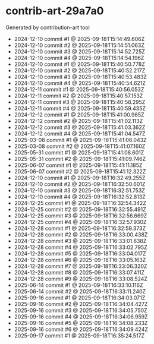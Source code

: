 # contrib-art-29a7a0
Generated by contribution-art tool
- 2024-12-10 commit #1 @ 2025-09-18T15:14:49.606Z
- 2024-12-10 commit #2 @ 2025-09-18T15:14:51.063Z
- 2024-12-10 commit #3 @ 2025-09-18T15:14:52.725Z
- 2024-12-10 commit #4 @ 2025-09-18T15:14:54.196Z
- 2024-12-10 commit #1 @ 2025-09-18T15:40:50.778Z
- 2024-12-10 commit #2 @ 2025-09-18T15:40:52.217Z
- 2024-12-10 commit #3 @ 2025-09-18T15:40:53.483Z
- 2024-12-10 commit #4 @ 2025-09-18T15:40:54.621Z
- 2024-12-11 commit #1 @ 2025-09-18T15:40:56.053Z
- 2024-12-11 commit #2 @ 2025-09-18T15:40:57.153Z
- 2024-12-11 commit #3 @ 2025-09-18T15:40:58.295Z
- 2024-12-11 commit #4 @ 2025-09-18T15:40:59.435Z
- 2024-12-12 commit #1 @ 2025-09-18T15:41:00.985Z
- 2024-12-12 commit #2 @ 2025-09-18T15:41:02.113Z
- 2024-12-12 commit #3 @ 2025-09-18T15:41:03.362Z
- 2024-12-12 commit #4 @ 2025-09-18T15:41:04.547Z
- 2025-03-08 commit #1 @ 2025-09-18T15:41:06.043Z
- 2025-03-08 commit #2 @ 2025-09-18T15:41:07.160Z
- 2025-05-31 commit #1 @ 2025-09-18T15:41:08.601Z
- 2025-05-31 commit #2 @ 2025-09-18T15:41:09.746Z
- 2025-06-07 commit #1 @ 2025-09-18T15:41:11.185Z
- 2025-06-07 commit #2 @ 2025-09-18T15:41:12.322Z
- 2024-12-10 commit #1 @ 2025-09-18T16:32:49.255Z
- 2024-12-10 commit #2 @ 2025-09-18T16:32:50.601Z
- 2024-12-10 commit #3 @ 2025-09-18T16:32:51.753Z
- 2024-12-10 commit #4 @ 2025-09-18T16:32:52.813Z
- 2024-12-25 commit #1 @ 2025-09-18T16:32:54.342Z
- 2024-12-25 commit #2 @ 2025-09-18T16:32:55.491Z
- 2024-12-25 commit #3 @ 2025-09-18T16:32:56.669Z
- 2024-12-25 commit #4 @ 2025-09-18T16:32:57.930Z
- 2024-12-28 commit #1 @ 2025-09-18T16:32:59.373Z
- 2024-12-28 commit #2 @ 2025-09-18T16:33:00.438Z
- 2024-12-28 commit #3 @ 2025-09-18T16:33:01.638Z
- 2024-12-28 commit #4 @ 2025-09-18T16:33:02.795Z
- 2024-12-28 commit #5 @ 2025-09-18T16:33:04.017Z
- 2024-12-28 commit #6 @ 2025-09-18T16:33:05.163Z
- 2024-12-28 commit #7 @ 2025-09-18T16:33:06.320Z
- 2024-12-28 commit #8 @ 2025-09-18T16:33:07.411Z
- 2024-12-28 commit #9 @ 2025-09-18T16:33:08.524Z
- 2025-06-14 commit #1 @ 2025-09-18T16:33:10.116Z
- 2025-06-14 commit #2 @ 2025-09-18T16:33:11.240Z
- 2025-09-16 commit #1 @ 2025-09-18T16:34:03.071Z
- 2025-09-16 commit #2 @ 2025-09-18T16:34:04.427Z
- 2025-09-16 commit #3 @ 2025-09-18T16:34:05.750Z
- 2025-09-16 commit #4 @ 2025-09-18T16:34:06.959Z
- 2025-09-16 commit #5 @ 2025-09-18T16:34:08.233Z
- 2025-09-16 commit #6 @ 2025-09-18T16:34:09.424Z
- 2025-09-17 commit #1 @ 2025-09-18T16:35:24.517Z
